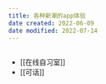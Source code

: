 ```yaml
---
title: 各种新潮的app体验
date created: 2022-06-09
date modified: 2022-07-14
---
```


##
- [[在线自习室]]
- [[可话]]
